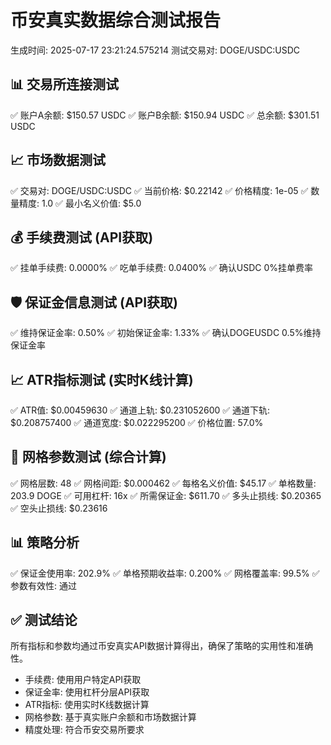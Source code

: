 
# 币安真实数据综合测试报告
生成时间: 2025-07-17 23:21:24.575214
测试交易对: DOGE/USDC:USDC

## 📊 交易所连接测试
✅ 账户A余额: $150.57 USDC
✅ 账户B余额: $150.94 USDC
✅ 总余额: $301.51 USDC

## 📈 市场数据测试
✅ 交易对: DOGE/USDC:USDC
✅ 当前价格: $0.22142
✅ 价格精度: 1e-05
✅ 数量精度: 1.0
✅ 最小名义价值: $5.0

## 💰 手续费测试 (API获取)
✅ 挂单手续费: 0.0000%
✅ 吃单手续费: 0.0400%
✅ 确认USDC 0%挂单费率

## 🛡️ 保证金信息测试 (API获取)
✅ 维持保证金率: 0.50%
✅ 初始保证金率: 1.33%
✅ 确认DOGEUSDC 0.5%维持保证金率

## 📈 ATR指标测试 (实时K线计算)
✅ ATR值: $0.00459630
✅ 通道上轨: $0.231052600
✅ 通道下轨: $0.208757400
✅ 通道宽度: $0.022295200
✅ 价格位置: 57.0%

## 🔢 网格参数测试 (综合计算)
✅ 网格层数: 48
✅ 网格间距: $0.000462
✅ 每格名义价值: $45.17
✅ 单格数量: 203.9 DOGE
✅ 可用杠杆: 16x
✅ 所需保证金: $611.70
✅ 多头止损线: $0.20365
✅ 空头止损线: $0.23616

## 📊 策略分析
✅ 保证金使用率: 202.9%
✅ 单格预期收益率: 0.200%
✅ 网格覆盖率: 99.5%
✅ 参数有效性: 通过

## ✅ 测试结论
所有指标和参数均通过币安真实API数据计算得出，确保了策略的实用性和准确性。
- 手续费: 使用用户特定API获取
- 保证金率: 使用杠杆分层API获取
- ATR指标: 使用实时K线数据计算
- 网格参数: 基于真实账户余额和市场数据计算
- 精度处理: 符合币安交易所要求

